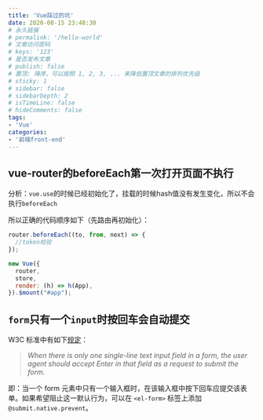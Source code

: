```yaml
---
title: 'Vue踩过的坑'
date: 2020-08-15 23:48:30
# 永久链接
# permalink: '/hello-world'
# 文章访问密码
# keys: '123'
# 是否发布文章
# publish: false
# 置顶: 降序，可以按照 1, 2, 3, ... 来降低置顶文章的排列优先级
# sticky: 1
# sidebar: false
# sidebarDepth: 2
# isTimeLine: false
# hideComments: false
tags:
- 'Vue'
categories:
- '前端front-end'
---
```


## vue-router的beforeEach第一次打开页面不执行
分析：`vue.use`的时候已经初始化了，挂载的时候hash值没有发生变化，所以不会执行`beforeEach`

所以正确的代码顺序如下（先路由再初始化）：
```javascript
router.beforeEach((to, from, next) => {
  //token校验
});

new Vue({
  router,
  store,
  render: (h) => h(App),
}).$mount("#app");
```

## `form`只有一个`input`时按回车会自动提交
W3C 标准中有如下[规定](https://www.w3.org/MarkUp/html-spec/html-spec_8.html#SEC8.2)：

> *When there is only one single-line text input field in a form, the user agent should accept Enter in that field as a request to submit the form.*

即：当一个 form 元素中只有一个输入框时，在该输入框中按下回车应提交该表单。如果希望阻止这一默认行为，可以在 `<el-form>` 标签上添加 `@submit.native.prevent`。

